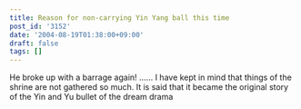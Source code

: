```yaml
---
title: Reason for non-carrying Yin Yang ball this time
post_id: '3152'
date: '2004-08-19T01:38:00+09:00'
draft: false
tags: []
---
```


He broke up with a barrage again! ...... I have kept in mind that things of the shrine are not gathered so much. It is said that it became the original story of the Yin and Yu bullet of the dream drama